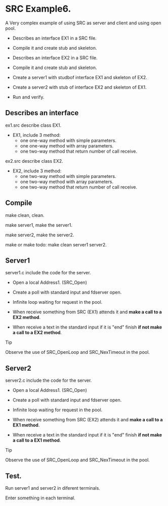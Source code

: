 # SRC Example6.
A Very complex example of using SRC as server and client and using open pool.

- Describes an interface EX1 in a SRC file.

- Compile it and create stub and skeleton.

- Describes an interface EX2 in a SRC file.

- Compile it and create stub and skeleton.

- Create a server1 with studbof interface EX1 and skeleton of EX2.
  
-  Create a server2 with stub of interface EX2 and skeleton of EX1. 

- Run and verify.

## Describes an interface

  ex1.src describe class EX1.
  
  - EX1, include 3 method:
     - one one-way method with simple parameters.
     - one one-way method with array parameters.
     - one two-way method that return number of call receive.

  ex2.src describe class EX2.

  - EX2, include 3 method:
     - one two-way method with simple parameters.
     - one two-way method with array parameters.
     - one two-way method that return number of call receive.
  
## Compile

  make clean, clean. 
  
  make server1, make the server1.

  make server2, make the server2.
  
  make or make todo: make clean server1 server2.

## Server1

server1.c include the code for the server.

- Open a local Address1. (SRC_Open)

- Create a poll with standard input and fdserver open.

- Infinite loop waiting for request in the pool.

- When receive something from SRC (EX1) attends it and  **make a call to a EX2 method**.

- When receive a text in the standard input  if it is "end" finish **if not make a call to a EX2 method**.

> [!TIP]
> Observe the use of SRC_OpenLoop and SRC_NexTimeout in the pool.

## Server2

server2.c include the code for the server.

- Open a local Address1. (SRC_Open)

- Create a poll with standard input and fdserver open.

- Infinite loop waiting for request in the pool.

- When receive something from SRC (EX2) attends it and  **make a call to a EX1 method**.

- When receive a text in the standard input  if it is "end" finish **if not make a call to a EX1 method**.

> [!TIP]
> Observe the use of SRC_OpenLoop and SRC_NexTimeout in the pool.

## Test.

Run server1 and server2 in diferent terminals.

Enter something in each terminal.

